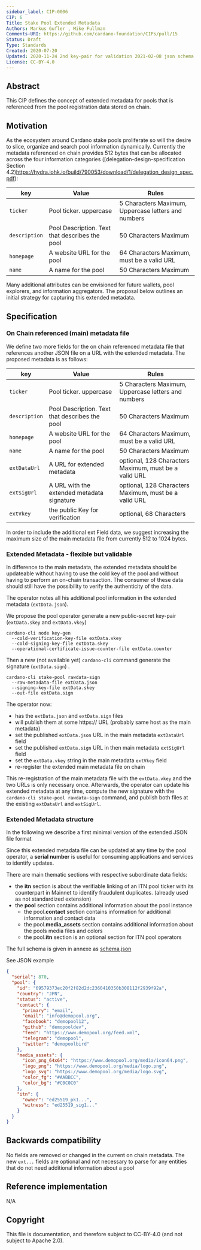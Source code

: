 ```yaml
--- 
sidebar_label: CIP-0006
CIP: 6
Title: Stake Pool Extended Metadata
Authors: Markus Gufler , Mike Fullman 
Comments-URI: https://github.com/cardano-foundation/CIPs/pull/15
Status: Draft
Type: Standards
Created: 2020-07-20
Updated: 2020-11-24 2nd key-pair for validation 2021-02-08 json schema
License: CC-BY-4.0
---
```


## Abstract

This CIP defines the concept of extended metadata for pools that is referenced from the pool registration data stored on chain.

## Motivation

As the ecosystem around Cardano stake pools proliferate so will the desire to slice, organize and search pool information dynamically.  Currently the metadata referenced on chain provides 512 bytes that can be allocated across the four information categories ([delegation-design-specification Section 4.2)https://hydra.iohk.io/build/790053/download/1/delegation_design_spec.pdf):

| key           | Value                                |  Rules  |
| ---           | ---                                  |  ---  |
|  `ticker` | Pool ticker.  uppercase | 5 Characters Maximum, Uppercase letters and numbers |
|  `description` | Pool Description.  Text that describes the pool | 50 Characters Maximum |
|  `homepage` | A website URL for the pool  | 64 Characters Maximum, must be a valid URL |
|  `name` | A name for the pool | 50 Characters Maximum |

Many additional attributes can be envisioned for future wallets, pool explorers, and information aggregators.  The proposal below outlines an initial strategy for capturing this extended metadata.

## Specification

### On Chain referenced (main) metadata file
We define two more fields for the on chain referenced metadata file that references another JSON file on a URL with the extended metadata.  The proposed metadata is as follows:

| key           | Value                                | Rules  |
| ---           | ---                                  | ---  |
|  `ticker`       | Pool ticker.  uppercase              | 5 Characters Maximum, Uppercase letters and numbers  |
|  `description` | Pool Description.  Text that describes the pool | 50 Characters Maximum |
|  `homepage` | A website URL for the pool| 64 Characters Maximum, must be a valid URL |
|  `name` | A name for the pool | 50 Characters Maximum |
| `extDataUrl` | A URL for extended metadata | optional, 128 Characters Maximum, must be a valid URL |
| `extSigUrl` | A URL with the extended metadata signature | optional, 128 Characters Maximum, must be a valid URL |
| `extVkey` | the public Key for verification | optional, 68 Characters |

In order to include the additional ext Field data, we suggest increasing the maximum size of the main metadata file from currently 512 to 1024 bytes.

### Extended Metadata - flexible but validable

In difference to the main metadata, the extended metadata should be updateable without having to use the cold key of the pool and without having to perform an on-chain transaction. The consumer of these data should still have the possibility to verify the authenticity of the data.

The operator notes all his additional pool information in the extended metadata (`extData.json`).

We propose the pool operator generate a new public-secret key-pair (`extData.skey` and `extData.vkey`)

```shell
cardano-cli node key-gen 
  --cold-verification-key-file extData.vkey 
  --cold-signing-key-file extData.skey 
  --operational-certificate-issue-counter-file extData.counter
```

Then a new (not available yet) `cardano-cli` command generate the signature (`extData.sign`) .

```shell
cardano-cli stake-pool rawdata-sign
  --raw-metadata-file extData.json
  --signing-key-file extData.skey
  --out-file extData.sign
```

The operator now:

- has the `extData.json` and `extData.sign` files
- will publish them at some https:// URL (probably same host as the main metadata)
- set the published `extData.json` URL in the main metadata `extDataUrl` field
- set the published `extData.sign` URL in then main metadata `extSigUrl` field
- set the `extData.vkey` string in the main metadata `extVkey` field
- re-register the extended main metadata file on chain

This re-registration of the main metadata file with the `extData.vkey` and the two URLs is only necessary once. Afterwards, the operator can update his extended metadata at any time, compute the new signature with the `cardano-cli stake-pool rawdata-sign` command, and publish both files at the existing `extDataUrl` and `extSigUrl`.

### Extended Metadata structure

In the following we describe a first minimal version of the extended JSON file format

Since this extended metadata file can be updated at any time by the pool operator, a **serial number** is useful for consuming applications and services to identify updates.

There are main thematic sections with respective subordinate data fields:

- the **itn** section is about the verifiable linking of an ITN pool ticker with its counterpart in Mainnet to identify fraudulent duplicates. (already used as not standardized extension)
- the **pool** section contains additional information about the pool instance
  - the pool.**contact** section contains information for additional information and contact data 
  - the pool.**media_assets** section contains additional information about the pools media files and colors
  - the pool.**itn** section is an optional section for ITN pool operators  

The full schema is given in annexe as [schema.json][]


  See JSON example

```json
{
  "serial": 870,
  "pool": {
    "id": "69579373ec20f2f82d2dc2360410350b308112f2939f92a",
    "country": "JPN",
    "status": "active",
    "contact": {
      "primary": "email",
      "email": "info@demopool.org",
      "facebook": "demopool12",
      "github": "demopooldev",
      "feed": "https://www.demopool.org/feed.xml",
      "telegram": "demopool",
      "twitter": "demopoolbird"
    },
    "media_assets": {
      "icon_png_64x64": "https://www.demopool.org/media/icon64.png",
      "logo_png": "https://www.demopool.org/media/logo.png",
      "logo_svg": "https://www.demopool.org/media/logo.svg",
      "color_fg": "#AABBCC",
      "color_bg": "#C0C0C0"
    },
    "itn": {
      "owner": "ed25519_pk1...",
      "witness": "ed25519_sig1..."
    }
  }
}
```


## Backwards compatibility

No fields are removed or changed in the current on chain metadata.  The new `ext...` fields are optional and not necessary to parse for any entities that do not need additional information about a pool

## Reference implementation

N/A

## Copyright

This file is documentation, and therefore subject to CC-BY-4.0 (and not subject to Apache 2.0).

[schema.json]: https://raw.githubusercontent.com/cardano-foundation/CIPs/master/CIP-0006/schema.json
